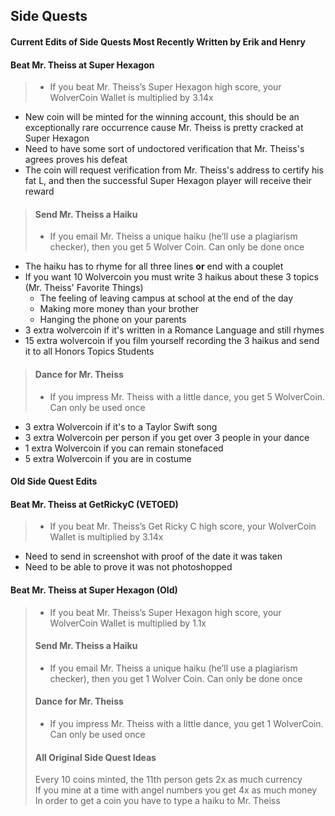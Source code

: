## Side Quests
#### **Current Edits of Side Quests** Most Recently Written by Erik and Henry
#### **Beat Mr. Theiss at Super Hexagon**
> - If you beat Mr. Theiss’s Super Hexagon high score, your WolverCoin Wallet is multiplied by 3.14x
- New coin will be minted for the winning account, this should be an exceptionally rare occurrence cause Mr. Theiss is pretty cracked at Super Hexagon
- Need to have some sort of undoctored verification that Mr. Theiss's agrees proves his defeat
- The coin will request verification from Mr. Theiss's address to certify his fat L, and then the successful Super Hexagon player will receive their reward
> #### **Send Mr. Theiss a Haiku**
> - If you email Mr. Theiss a unique haiku (he’ll use a plagiarism checker), then you get 5 Wolver Coin. Can only be done once
- The haiku has to rhyme for all three lines **or** end with a couplet
- If you want 10 Wolvercoin you must write 3 haikus about these 3 topics (Mr. Theiss' Favorite Things)
    - The feeling of leaving campus at school at the end of the day
    - Making more money than your brother
    - Hanging the phone on your parents
- 3 extra wolvercoin if it's written in a Romance Language and still rhymes
- 15 extra wolvercoin if you film yourself recording the 3 haikus and send it to all Honors Topics Students
> #### **Dance for Mr. Theiss**
> - If you impress Mr. Theiss with a little dance, you get 5 WolverCoin. Can only be used once
- 3 extra Wolvercoin if it's to a Taylor Swift song
- 3 extra Wolvercoin per person if you get over 3 people in your dance
- 1 extra Wolvercoin if you can remain stonefaced
- 5 extra Wolvercoin if you are in costume
#### **Old Side Quest Edits**
#### Beat Mr. Theiss at GetRickyC (VETOED)
> - If you beat Mr. Theiss’s Get Ricky C high score, your WolverCoin Wallet is multiplied by 3.14x
- Need to send in screenshot with proof of the date it was taken
- Need to be able to prove it was not photoshopped
#### Beat Mr. Theiss at Super Hexagon (Old)
> - If you beat Mr. Theiss’s Super Hexagon high score, your WolverCoin Wallet is multiplied by 1.1x
> #### Send Mr. Theiss a Haiku
> - If you email Mr. Theiss a unique haiku (he’ll use a plagiarism checker), then you get 1 Wolver Coin. Can only be done once
> #### Dance for Mr. Theiss
> - If you impress Mr. Theiss with a little dance, you get 1 WolverCoin. Can only be used once
> #### **All Original Side Quest Ideas**
> Every 10 coins minted, the 11th person gets 2x as much currency\
>If you mine at a time with angel numbers you get 4x as much money\
>In order to get a coin you have to type a haiku to Mr. Theiss
